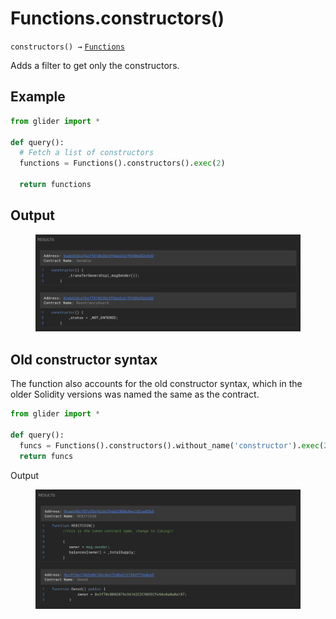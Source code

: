 # Functions.constructors()

`constructors() →` [`Functions`](./)

Adds a filter to get only the constructors.

## Example

```python
from glider import *

def query():
  # Fetch a list of constructors
  functions = Functions().constructors().exec(2)

  return functions
```

## Output

<figure><img src="../../../.gitbook/assets/image (95).png" alt=""><figcaption></figcaption></figure>

## Old constructor syntax

The function also accounts for the old constructor syntax, which in the older Solidity versions was named the same as the contract.&#x20;

```python
from glider import *

def query():
  funcs = Functions().constructors().without_name('constructor').exec(2)
  return funcs
```

Output

<figure><img src="../../../.gitbook/assets/image (1) (1) (1) (1) (1) (1) (1) (1) (1).png" alt=""><figcaption></figcaption></figure>

